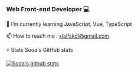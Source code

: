 ### Web Front-end Developer 💻
🌱 I’m currently learning JavaScript, Vue, TypeScript

📫 How to reach me : xlalfskdl@gmail.com

⚡ Stats
Sooa's GitHub stats

  [![Sooa's github stats](https://github-readme-stats.vercel.app/api?username=irissooa)](https://github.com/irissooa/github-readme-stats)
